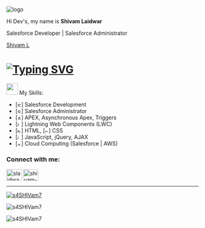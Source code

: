 
![logo](https://media.licdn.com/dms/image/D5616AQGjFr-Nl4edGA/profile-displaybackgroundimage-shrink_350_1400/0/1671548541239?e=1696464000&v=beta&t=w2n8d7taOWqVRl57OW0rvVFAW4-jxlg3PLyxchzv9ro) 

   Hi Dev's, my name is <b>Shivam Laidwar </b> 
<!-- #### I am 2x Certified Salesforce Developer | Double Star Trailhead Ranger | 6x Superbadges | 200+ Badges -->
 Salesforce Developer | Salesforce Administrator
 
<a href="https://www.linkedin.com/in/shivam-laidwar/"> Shivam L</a> </a>

# [![Typing SVG](https://readme-typing-svg.herokuapp.com/?lines=I+am+Certified+Salesforce+Developer;Double+Star+Trailhead+Ranger;Trailhead+6x+Superbadges&color=f75c7e&pause=1000)](https://git.io/typing-svg)


<img src="./img/man_raising_hand.gif" width="30px"/> My Skills:
- [<img src='https://cdn.jsdelivr.net/npm/simple-icons@3.0.1/icons/salesforce.svg' alt='Salesforce Developer' height='10'>] Salesforce Development
- [<img src='https://cdn.jsdelivr.net/npm/simple-icons@3.0.1/icons/salesforce.svg' alt='Salesforce Admin' height='10'>] Salesforce Administrator
- [<img src='https://cdn.jsdelivr.net/npm/simple-icons@3.0.1/icons/salesforce.svg' alt='APEX, Asynchronous Apex, Triggers' height='10'>] APEX, Asynchronous Apex, Triggers
- [<img src='https://cdn.jsdelivr.net/npm/simple-icons@3.0.1/icons/salesforce.svg' alt='Lightning Web Components (LWC)' height='10'>] Lightning Web Components (LWC)
- [<img src='https://cdn.jsdelivr.net/npm/simple-icons@3.0.1/icons/html5.svg' alt='html5' height='10'>] HTML, 
[<img src='https://cdn.jsdelivr.net/npm/simple-icons@3.0.1/icons/css3.svg' alt='css3' height='10'>] CSS
- [<img src='https://cdn.jsdelivr.net/npm/simple-icons@3.0.1/icons/javascript.svg' alt='javascript' height='10'>] JavaScript, jQuery, AJAX
- [<img src='https://cdn.jsdelivr.net/npm/simple-icons@3.0.1/icons/amazonaws.svg' alt='amazonaws' height='10'>] Cloud Computing (Salesforce | AWS)






<!-- ## Find me here:

[<img src='https://cdn.jsdelivr.net/npm/simple-icons@3.0.1/icons/github.svg' alt='github' height='40'>](https://github.com/theswapnilzambare)
[<img src='https://cdn.jsdelivr.net/npm/simple-icons@3.0.1/icons/linkedin.svg' alt='linkedin' height='40'>](https://www.linkedin.com/in/theswapnilzambare/)    
[<img src='https://cdn.jsdelivr.net/npm/simple-icons@3.0.1/icons/facebook.svg' alt='facebook' height='40'>](https://www.facebook.com/)   
[<img src='https://cdn.jsdelivr.net/npm/simple-icons@3.0.1/icons/instagram.svg' alt='instagram' height='40'>](https://www.instagram.com/)  -->

<!-- [![Top Langs](https://github-readme-stats.vercel.app/api/top-langs/?username=theswapnilzambare)](https://github.com/anuraghazra/github-readme-stats)   -->

<!-- ![GitHub stats](https://github-readme-stats.vercel.app/api?username=theswapnilzambare&show_icons=true)   -->

<!-- ![Profile views](https://gpvc.arturio.dev/theswapnilzambare)     -->

<!-- <p align='left'><img src='https://visitor-badge.laobi.icu/badge?page_id=theSwapnilZambare'></p> -->

<h3 align="left">Connect with me:</h3>
<p align="left">
<a href="https://twitter.com/slaidwar" target="blank"><img align="center" src="https://seeklogo.com/images/T/twitter-x-logo-0339F999CF-seeklogo.com.png?v=638258077460000000" alt="slaidwar" height="30" width="40" /></a>
<a href="https://www.linkedin.com/in/shivam-laidwar" target="blank"><img align="center" src="https://image.similarpng.com/very-thumbnail/2020/07/Linkedin-logo-on-transparent-Background-PNG-.png" alt="shivam-laidwar" height="30" width="40" /></a
</p>

<hr>

<p align="left"> <a href="https://github.com/ryo-ma/github-profile-trophy"><img src="https://github-profile-trophy.vercel.app/?username=s4SHIVam7" alt="s4SHIVam7" /></a> </p>



<p><img align="center" src="https://github-readme-streak-stats.herokuapp.com/?user=s4SHIVam7&" alt="s4SHIVam7" /></p>

<p><img align="left" src="https://github-readme-stats.vercel.app/api/top-langs?username=s4SHIVam7&show_icons=true&locale=en&layout=compact" alt="s4SHIVam7" /></p>

